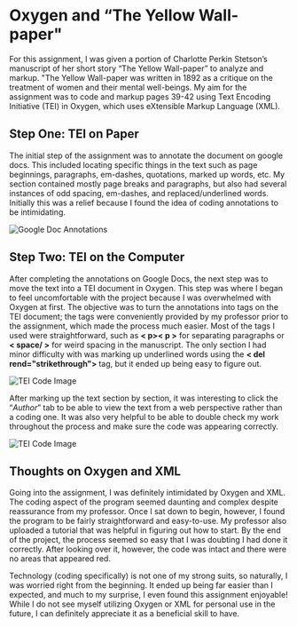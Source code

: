 # Oxygen and “The Yellow Wall-paper"
For this assignment, I was given a portion of Charlotte Perkin Stetson’s manuscript of her short story “The Yellow Wall-paper” to analyze and markup. "The Yellow Wall-paper was written in 1892 as a critique on the treatment of women and their mental well-beings. My aim for the assignment was to code and markup pages 39-42 using Text Encoding Initiative (TEI) in Oxygen, which uses eXtensible Markup Language (XML).


## Step One: TEI on Paper
The initial step of the assignment was to annotate the document on google docs. This included locating specific things in the text such as page beginnings, paragraphs, em-dashes, quotations, marked up words, etc. My section contained mostly page breaks and paragraphs, but also had several instances of odd spacing, em-dashes, and replaced/underlined words. Initially this was a relief because I found the idea of coding annotations to be intimidating. 

![Google Doc Annotations](https://lesliebond.github.io/LeslieBond/images/GoogleDocScreenshot.png)

## Step Two: TEI on the Computer
After completing the annotations on Google Docs, the next step was to move the text into a TEI document in Oxygen. This step was where I began to feel uncomfortable with the project because I was overwhelmed with Oxygen at first. The objective was to turn the annotations into tags on the TEI document; the tags were conveniently provided by my professor prior to the assignment, which made the process much easier. Most of the tags I used were straightforward, such as **< p>< p >** for separating paragraphs or **< space/ >** for weird spacing in the manuscript. The only section I had minor difficulty with was marking up underlined words using the **< del rend="strikethrough"> </del >** tag, but it ended up being easy to figure out.

![TEI Code Image](https://lesliebond.github.io/LeslieBond/images/CodeTEI.png)

After marking up the text section by section, it was interesting to click the “*Author*” tab to be able to view the text from a web perspective rather than a coding one. It was also very helpful to be able to double check my work throughout the process and make sure the code was appearing correctly. 

![TEI Code Image](https://lesliebond.github.io/LeslieBond/images/CodePreviewMode.png)

## Thoughts on Oxygen and XML
Going into the assignment, I was definitely intimidated by Oxygen and XML. The coding aspect of the program seemed daunting and complex despite reassurance from my professor. Once I sat down to begin, however, I found the program to be fairly straightforward and easy-to-use. My professor also uploaded a tutorial that was helpful in figuring out how to start. By the end of the project, the process seemed so easy that I was doubting I had done it correctly. After looking over it, however, the code was intact and there were no areas that appeared red. 

Technology (coding specifically) is not one of my strong suits, so naturally, I was worried right from the beginning. It ended up being far easier than I expected, and much to my surprise, I even found this assignment enjoyable! While I do not see myself utilizing Oxygen or XML for personal use in the future, I can definitely appreciate it as a beneficial skill to have. 
